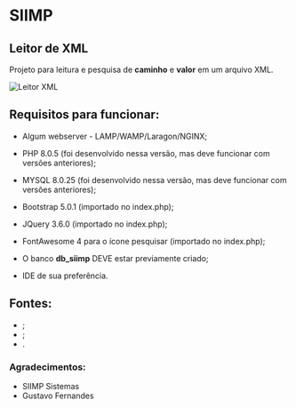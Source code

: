 # SIIMP
 ## Leitor de XML
 
 Projeto para leitura e pesquisa de **caminho** e **valor** em um arquivo XML.
 
 ![Leitor XML]()

  ## Requisitos para funcionar:
 * Algum webserver - LAMP/WAMP/Laragon/NGINX;
 * PHP 8.0.5 (foi desenvolvido nessa versão, mas deve funcionar com versões anteriores);
 * MYSQL 8.0.25 (foi desenvolvido nessa versão, mas deve funcionar com versões anteriores);
 * Bootstrap 5.0.1 (importado no index.php);
 * JQuery 3.6.0 (importado no index.php);
 * FontAwesome 4 para o ícone pesquisar (importado no index.php);

 * O banco **db_siimp** DEVE estar previamente criado;

 * IDE de sua preferência.

 ## Fontes:

 - ;
 - ;
 - .
 
 ### Agradecimentos:
 - SIIMP Sistemas
 - Gustavo Fernandes
